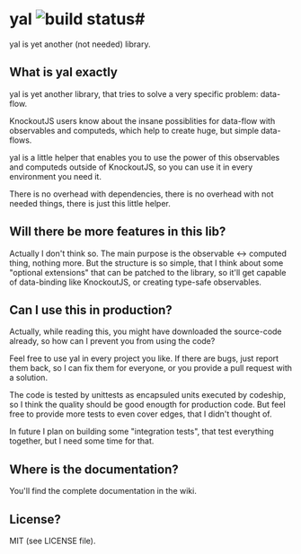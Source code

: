 # yal ![build status](https://codeship.com/projects/YOUR_PROJECT_UUID/status?branch=master)#

yal is yet another (not needed) library. 

## What is yal exactly ##

yal is yet another library, that tries to solve a very specific problem: data-flow.

KnockoutJS users know about the insane possiblities for data-flow with observables and
computeds, which help to create huge, but simple data-flows.

yal is a little helper that enables you to use the power of this observables and computeds
outside of KnockoutJS, so you can use it in every environment you need it.

There is no overhead with dependencies, there is no overhead with not needed things, there
is just this little helper.

## Will there be more features in this lib? ##

Actually I don't think so. The main purpose is the observable <-> computed thing, nothing
more. But the structure is so simple, that I think about some "optional extensions" that
can be patched to the library, so it'll get capable of data-binding like KnockoutJS, or
creating type-safe observables.

## Can I use this in production? ##

Actually, while reading this, you might have downloaded the source-code already, so how can
I prevent you from using the code?

Feel free to use yal in every project you like. If there are bugs, just report them back,
so I can fix them for everyone, or you provide a pull request with a solution.

The code is tested by unittests as encapsuled units executed by codeship, so I think the
quality should be good enougth for production code. But feel free to provide more tests to
even cover edges, that I didn't thought of.

In future I plan on building some "integration tests", that test everything together, but
I need some time for that.

## Where is the documentation? ##

You'll find the complete documentation in the wiki.

## License? ##

MIT (see LICENSE file).